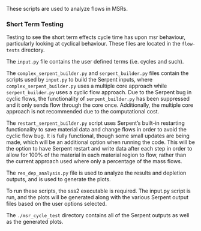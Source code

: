 These scripts are used to analyze flows in MSRs.

### Short Term Testing

Testing to see the short term effects cycle time has upon msr behaviour, particularly looking at cyclical behaviour. These files are located in the `flow-tests` directory.

The `input.py` file contains the user defined terms (i.e. cycles and such).

The `complex_serpent_builder.py` and `serpent_builder.py` files contain the scripts used by `input.py` to build the Serpent inputs, where `complex_serpent_builder.py` uses a multiple core approach while `serpent_builder.py` uses a cyclic flow approach. Due to the Serpent bug in cyclic flows, the functionality of `serpent_builder.py` has been suppressed and it only sends flow through the core once. Additionally, the multiple core approach is not recommended due to the computational cost.

The `restart_serpent_builder.py` script uses Serpent’s built-in restarting functionality to save material data and change flows in order to avoid the cyclic flow bug. It is fully functional, though some small updates are being made, which will be an additional option when running the code. This will be the option to have Serpent restart and write data after each step in order to allow for 100% of the material in each material region to flow, rather than the current approach used where only a percentage of the mass flows.

The `res_dep_analysis.py` file is used to analyze the results and depletion outputs, and is used to generate the plots.

To run these scripts, the sss2 executable is required. The input.py script is run, and the plots will be generated along with the various Serpent output files based on the user options selected.

The `./msr_cycle_test` directory contains all of the Serpent outputs as well as the generated plots.




